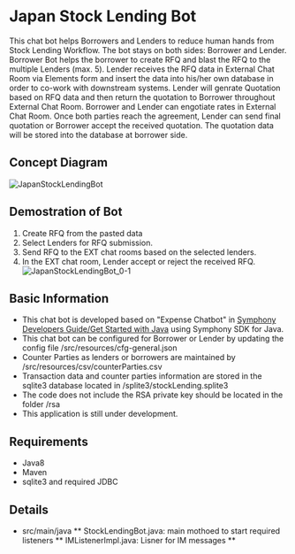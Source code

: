 # Japan Stock Lending Bot
This chat bot helps Borrowers and Lenders to reduce human hands from Stock Lending Workflow.
The bot stays on both sides: Borrower and Lender.
Borrower Bot helps the borrower to create RFQ and blast the RFQ to the multiple Lenders (max. 5).
Lender receives the RFQ data in External Chat Room via Elements form and insert the data into his/her own database in order to co-work with downstream systems.
Lender will genrate Quotation based on RFQ data and then return the quotation to Borrower throughout External Chat Room.
Borrower and Lender can engotiate rates in External Chat Room.
Once both parties reach the agreement, Lender can send final quotation or Borrower accept the received quotation.
The quotation data will be stored into the database at borrower side.

## Concept Diagram
![JapanStockLendingBot](https://user-images.githubusercontent.com/53326909/92078914-0c2b6980-edfa-11ea-9a8c-5a00849d966e.jpg)

## Demostration of Bot 
1. Create RFQ from the pasted data
2. Select Lenders for RFQ submission.
3. Send RFQ to the EXT chat rooms based on the selected lenders.
4. In the EXT chat room, Lender accept or reject the received RFQ.
![JapanStockLendingBot_0-1](https://user-images.githubusercontent.com/53326909/92079263-91168300-edfa-11ea-9c17-a4775b33f052.gif)

## Basic Information
* This chat bot is developed based on "Expense Chatbot" in [Symphony Developers Guide/Get Started with Java](https://developers.symphony.com/symphony-developer/docs/get-started-with-java) using Symphony SDK for Java.
* This chat bot can be configured for Borrower or Lender by updating the config file /src/resources/cfg-general.json
* Counter Parties as lenders or borrowers are maintained by /src/resources/csv/counterParties.csv
* Transaction data and counter parties information are stored in the sqlite3 database located in /splite3/stockLending.splite3
* The code does not include the RSA private key should be located in the folder /rsa
* This application is still under development. 

## Requirements
* Java8
* Maven
* sqlite3 and required JDBC

## Details
* src/main/java
** StockLendingBot.java:   main mothoed to start required listeners
** IMListenerImpl.java: Lisner for IM messages
** 
